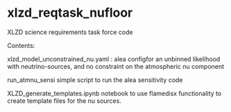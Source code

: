 # xlzd_reqtask_nufloor
XLZD science requirements task force code

Contents: 

xlzd_model_unconstrained_nu.yaml : alea configfor an unbinned likelihood with neutrino-sources, and no constraint on the
atmospheric nu component 

run_atmnu_sensi simple script to run the alea sensitivity code

XLZD_generate_templates.ipynb notebook to use flamedisx functionality to create template files for the nu sources. 
